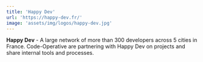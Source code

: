 ```yaml
---
title: 'Happy Dev'
url: 'https://happy-dev.fr/'
image: 'assets/img/logos/happy-dev.jpg'
---
```

**Happy Dev** - A large network of more than 300 developers across 5 cities in France. Code-Operative are partnering with Happy Dev on projects and share internal tools and processes.
